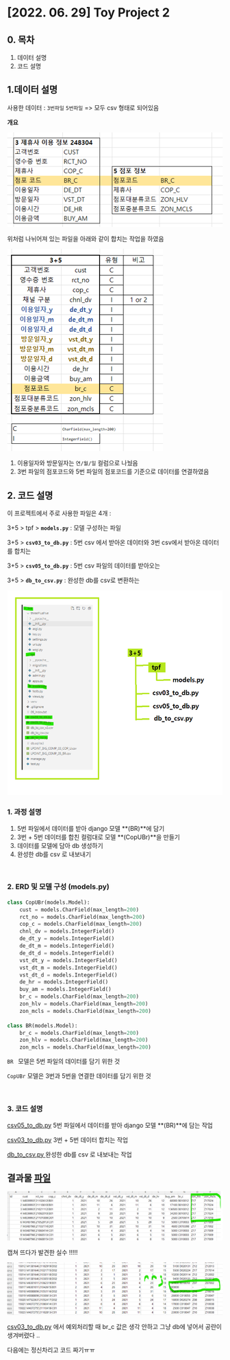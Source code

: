 # [2022. 06. 29] Toy Project 2

## 0. 목차

1. 데이터 설명
2. 코드 설명

## 1.데이터 설명

사용한 데이터 : `3번파일`  `5번파일`  => 모두 csv 형태로 되어있음

**개요**

![](./img/02.png)

위처럼 나뉘어져 있는 파일을 아래와 같이 합치는 작업을 하였음

![](./img/01.png)

1. 이용일자와 방문일자는 `연/월/일` 컬럼으로 나눴음
2. 3번 파일의 점포코드와 5번 파일의 점포코드를 기준으로 데이터를 연결하였음

## 2. 코드 설명

이 프로젝트에서 주로 사용한 파일은 4개 : 

3+5 > tpf > **`models.py`** : 모델 구성하는 파일

3+5 > **`csv03_to_db.py`** : 5번 csv 에서 받아온 데이터와 3번 csv에서 받아온 데이터를 합치는 

3+5 > **`csv05_to_db.py`** : 5번 csv 파일의 데이터를 받아오는

3+5 > **`db_to_csv.py`** : 완성한 db를 csv로 변환하는 

![](./img/03.png)

### 1. 과정 설명

1. 5번 파일에서 데이터를 받아 django 모델 **(BR)**에 담기
2. 3번 + 5번 데이터를 합친 컬럼대로 모델 **(CopUBr)**을 만들기
3. 데이터를 모델에 담아 db 생성하기
4. 완성한 db를 csv 로 내보내기

<br>

### 2. ERD 및 모델 구성 (models.py) 

```python
class CopUBr(models.Model):
    cust = models.CharField(max_length=200)
    rct_no = models.CharField(max_length=200)
    cop_c = models.CharField(max_length=200)
    chnl_dv = models.IntegerField()
    de_dt_y = models.IntegerField()
    de_dt_m = models.IntegerField()
    de_dt_d = models.IntegerField()
    vst_dt_y = models.IntegerField()
    vst_dt_m = models.IntegerField()
    vst_dt_d = models.IntegerField()
    de_hr = models.IntegerField()
    buy_am = models.IntegerField()
    br_c = models.CharField(max_length=200)
    zon_hlv = models.CharField(max_length=200)
    zon_mcls = models.CharField(max_length=200)

class BR(models.Model):
    br_c = models.CharField(max_length=200)
    zon_hlv = models.CharField(max_length=200)
    zon_mcls = models.CharField(max_length=200)
```



`BR ` 모델은 5번 파일의 데이터를 담기 위한 것

`CopUBr` 모델은 3번과 5번을 연결한 데이터를 담기 위한 것

<br>

### 3. 코드 설명

[csv05_to_db.py](220629/3+5/csv05_to_db.py )  5번 파일에서 데이터를 받아 django 모델 **(BR)**에 담는 작업

[csv03_to_db.py](220629/3+5/csv03_to_db.py  )  3번 + 5번 데이터 합치는 작업

[db_to_csv.py ](220629/3+5/db_to_csv.py ) 완성한 db를 csv 로 내보내는 작업

## 결과물 [파일](220629/3+5/db_to_csv_v2.csv)

![](./img/04.png)

캡쳐 뜨다가 발견한 실수 !!!!!

![](./img/05.png)

[csv03_to_db.py](220629/3+5/csv03_to_db.py  )  에서 예외처리할 때 br_c 값은 생각 안하고 그냥 db에 넣어서 공란이 생겨버렸다 ..

다음에는 정신차리고 코드 짜기ㅠㅠ



